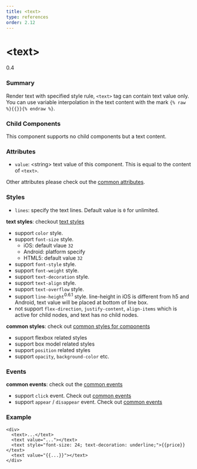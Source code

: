 ```yaml
---
title: <text>
type: references
order: 2.12
---
```


# &lt;text&gt;
<span class="weex-version">0.4</span>

### Summary

Render text with specified style rule, `<text>` tag can contain text value only. You can use variable interpolation in the text content with the mark `{% raw %}{{}}{% endraw %}`.

### Child Components

This component supports no child components but a text content.

### Attributes

- `value`: &lt;string&gt; text value of this component. This is equal to the content of `<text>`.

Other attributes please check out the [common attributes](../references/common-attrs.html).

### Styles

- `lines`: specify the text lines. Default value is `0` for unlimited.

**text styles**: checkout [text styles](../references/text-style.html)

- support `color` style.
- support `font-size` style.
	+ iOS: default vlaue `32`
  + Android: platform specify
  + HTML5: default value `32`
- support `font-style` style.
- support `font-weight` style.
- support `text-decoration` style.
- support `text-align` style.
- support `text-overflow` style.
- support `line-height`<sup class="wx-v">0.6.1</sup> style. line-height in iOS is different from h5 and Android, text value will be placed at bottom of line box.
- not support `flex-direction`, `justify-content`, `align-items` which is active for child nodes, and text has no child nodes.

**common styles**: check out [common styles for components](../references/common-style.html)

- support flexbox related styles
- support box model related styles
- support `position` related styles
- support `opacity`, `background-color` etc.

### Events

**common events**: check out the [common events](../references/common-event.html)

- support `click` event. Check out [common events](../references/common-event.html)
- support `appear` / `disappear` event. Check out [common events](../references/common-event.html)

### Example

```
<div>
  <text>...</text>
  <text value="..."></text>
  <text style="font-size: 24; text-decoration: underline;">{{price}}</text>
  <text value="{{...}}"></text>
</div>
```
